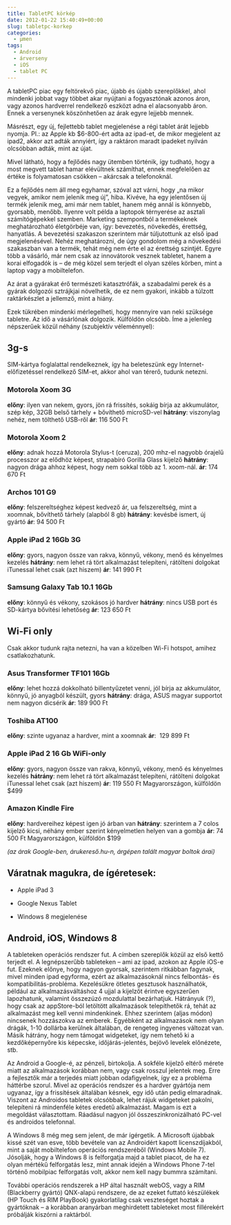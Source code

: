 ```yaml
---
title: TabletPC körkép
date: 2012-01-22 15:40:49+00:00
slug: tabletpc-korkep
categories:
  - μmen
tags:
  - Android
  - árverseny
  - iOS
  - tablet PC
---
```


A tabletPC piac egy feltörekvő piac, újabb és újabb szereplőkkel, ahol mindenki jobbat vagy többet akar nyújtani a fogyasztónak azonos áron, vagy azonos hardverrel rendelkező eszközt adna el alacsonyabb áron. Ennek a versenynek köszönhetően az árak egyre lejjebb mennek.

Másrészt, egy új, fejlettebb tablet megjelenése a régi tablet árát lejjebb nyomja. Pl.: az Apple kb \$6-800-ért adta az ipad-et, de mikor megjelent az ipad2, akkor azt adták annyiért, így a raktáron maradt ipadeket nyilván olcsóbban adták, mint az újat.

Mivel látható, hogy a fejlődés nagy ütemben történik, így tudható, hogy a most megvett tablet hamar elévültnek számíthat, ennek megfelelően az értéke is folyamatosan csökken – akárcsak a telefonoknál.

Ez a fejlődés nem áll meg egyhamar, szóval azt várni, hogy „na mikor vegyek, amikor nem jelenik meg új”, hiba. Kivéve, ha egy jelentősen új termék jelenik meg, ami már nem tablet, hanem még annál is könnyebb, gyorsabb, menőbb. Ilyenre volt példa a laptopok térnyerése az asztali számítógépekkel szemben. Marketing szempontból a termékeknek meghatározható életgörbéje van, így: bevezetés, növekedés, érettség, hanyatlás. A bevezetési szakaszon szerintem már túljutottunk az első ipad megjelenésével. Nehéz meghatározni, de úgy gondolom még a növekedési szakaszban van a termék, tehát még nem érte el az érettség szintjét. Egyre több a vásárló, már nem csak az innovátorok vesznek tabletet, hanem a korai elfogadók is – de még közel sem terjedt el olyan széles körben, mint a laptop vagy a mobiltelefon.

Az árat a gyárakat érő természeti katasztrófák, a szabadalmi perek és a gyárak dolgozói sztrájkjai növelhetik, de ez nem gyakori, inkább a túlzott raktárkészlet a jellemző, mint a hiány.

Ezek tükrében mindenki mérlegelheti, hogy mennyire van neki szüksége tabletre. Az idő a vásárlónak dolgozik. Külföldön olcsóbb. Íme a jelenleg népszerűek közül néhány (szubjektív véleménnyel):

## **3g-s**

SIM-kártya foglalattal rendelkeznek, így ha beleteszünk egy Internet-előfizetéssel rendelkező SIM-et, akkor ahol van térerő, tudunk netezni.

### **Motorola Xoom 3G**

**előny**: ilyen van nekem, gyors, jön rá frissítés, sokáig bírja az akkumulátor, szép kép, 32GB belső tárhely + bővíthető microSD-vel
**hátrány**: viszonylag nehéz, nem tölthető USB-ről
**ár**: 116 500 Ft

### Motorola Xoom 2

**előny**: adnak hozzá Motorola Stylus-t (ceruza), 200 mhz-el nagyobb órajelű processzor az elődhöz képest, strapabíró Gorilla Glass kijelző
**hátrány**: nagyon drága ahhoz képest, hogy nem sokkal több az 1. xoom-nál.
**ár**: 174 670 Ft

### Archos 101 G9

**előny**: felszereltséghez képest kedvező ár, ua felszereltség, mint a xoomnak, bővíthető tárhely (alapból 8 gb)
**hátrány**: kevésbé ismert, új gyártó
**ár**: 94 500 Ft

### Apple iPad 2 16Gb 3G

**előny**: gyors, nagyon össze van rakva, könnyű, vékony, menő és kényelmes kezelés
**hátrány**: nem lehet rá tört alkalmazást telepíteni, rátölteni dolgokat iTunessal lehet csak (azt hiszem)
**ár**: 141 990 Ft

### Samsung Galaxy Tab 10.1 16Gb

**előny**: könnyű és vékony, szokásos jó hardver
**hátrány**: nincs USB port és SD-kártya bővítési lehetőség
**ár**: 123 650 Ft

## Wi-Fi only

Csak akkor tudunk rajta netezni, ha van a közelben Wi-Fi hotspot, amihez csatlakozhatunk.

### Asus Transformer TF101 16Gb

**előny**: lehet hozzá dokkolható billentyűzetet venni, jól bírja az akkumulátor, könnyű, jó anyagból készült, gyors
**hátrány**: drága, ASUS magyar supportot nem nagyon dicsérik
**ár**: 189 900 Ft

### Toshiba AT100

**előny**: szinte ugyanaz a hardver, mint a xoomnak
**ár**:  129 899 Ft

### Apple iPad 2 16 Gb WiFi-only

**előny**: gyors, nagyon össze van rakva, könnyű, vékony, menő és kényelmes kezelés
**hátrány**: nem lehet rá tört alkalmazást telepíteni, rátölteni dolgokat iTunessal lehet csak (azt hiszem)
**ár**: 119 550 Ft Magyarországon, külföldön \$499

### Amazon Kindle Fire

**előny**: hardvereihez képest igen jó árban van
**hátrány**: szerintem a 7 colos kijelző kicsi, néhány ember szerint kényelmetlen helyen van a gombja
**ár**: 74 500 Ft Magyarországon, külföldön \$199

_(az árak Google-ben, árukereső.hu-n, árgépen talált magyar boltok árai)_

## Váratnak magukra, de ígéretesek:

- Apple iPad 3

- Google Nexus Tablet

- Windows 8 megjelenése

## Android, iOS, Windows 8

A tableteken operációs rendszer fut. A címben szereplők közül az első kettő terjedt el. A legnépszerűbb tableteken – ami az ipad, azokon az Apple iOS-e fut. Ezeknek előnye, hogy nagyon gyorsak, szerintem ritkábban fagynak, mivel minden ipad egyforma, ezért az alkalmazásoknál nincs felbontás- és kompatibilitás-probléma. Kezelésükre ötletes gesztusok használhatók, például az alkalmazásváltáshoz 4 ujjal a kijelzőt érintve egyszerűen lapozhatunk, valamint összezúzó mozdulattal bezárhatjuk. Hátrányuk (?), hogy csak az appStore-ból letöltött alkalmazások telepíthetők rá, tehát az alkalmazást meg kell venni mindenkinek. Ehhez szerintem (aljas módon) nincsenek hozzászokva az emberek. Egyébként az alkalmazások nem olyan drágák, 1-10 dollárba kerülnek általában, de rengeteg ingyenes változat van. Másik hátrány, hogy nem támogat widgeteket, így nem tehető ki a kezdőképernyőre kis képecske, időjárás-jelentés, bejövő levelek előnézete, stb.

Az Android a Google-é, az pénzeli, birtokolja. A sokféle kijelző eltérő mérete miatt az alkalmazások korábban nem, vagy csak rosszul jelentek meg. Erre a fejlesztők már a terjedés miatt jobban odafigyelnek, így ez a probléma háttérbe szorul. Mivel az operációs rendszer és a hardver gyártója nem ugyanaz, így a frissítések általában késnek, egy idő után pedig elmaradnak. Viszont az Androidos tabletek olcsóbbak, lehet rájuk widgeteket pakolni, telepíteni rá mindenféle kétes eredetű alkalmazást. Magam is ezt a megoldást választottam. Ráadásul nagyon jól összeszinkronizálható PC-vel és androidos telefonnal.

A Windows 8 még meg sem jelent, de már ígérgetik. A Microsoft újabbak kissé szét van esve, több bevétele van az Androidért kapott licenszdíjakból, mint a saját mobiltelefon operációs rendszeréből (Windows Mobile 7). Jósolják, hogy a Windows 8 is felforgatja majd a tablet piacot, de ha ez olyan mértékű felforgatás lesz, mint annak idején a Windows Phone 7-tel történő mobilpiac felforgatás volt, akkor nem kell nagy bummra számítani.

További operációs rendszerek a HP által használt webOS, vagy a RIM (Blackberry gyártó) QNX-alapú rendszere, de az ezeket futtató készülékek (HP Touch és RIM PlayBook) gyakorlatilag csak veszteséget hoztak a gyártóknak – a korábban aranyárban meghirdetett tableteket most fillérekért próbálják kiszórni a raktárból.
